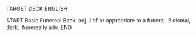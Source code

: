 TARGET DECK
ENGLISH

START
Basic
Funereal
Back: adj. 1 of or appropriate to a funeral. 2 dismal, dark.  funereally adv.
END
